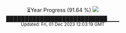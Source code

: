 <p align="center">
⏳Year Progress (91.64 %) <img src="https://file5s.ratemyserver.net/mobs/1062.gif"><br>
███████████████████████████▁▁▁ <br>
<sub>Updated: Fri, 01 Dec 2023 12:03:19 GMT</sub>
</p>


